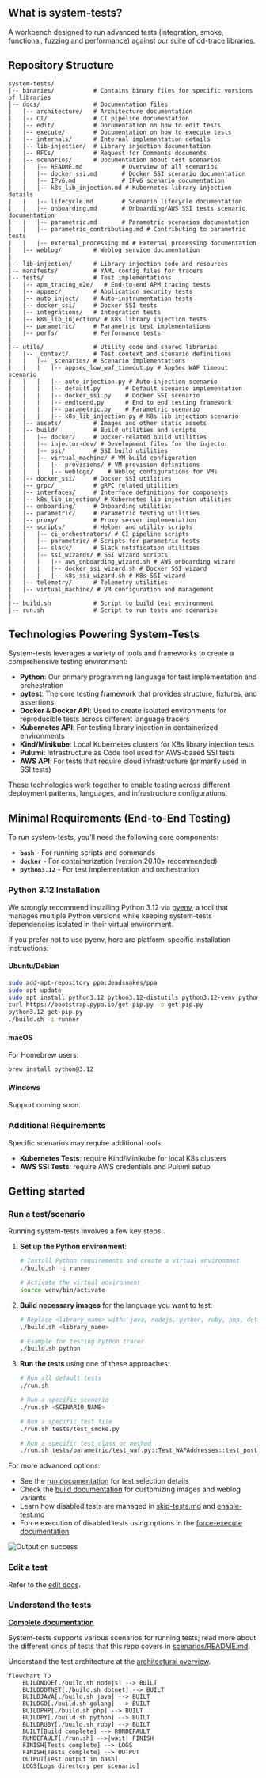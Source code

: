 ## What is system-tests?

A workbench designed to run advanced tests (integration, smoke, functional, fuzzing and performance) against our suite of dd-trace libraries.

## Repository Structure

```
system-tests/
|-- binaries/           # Contains binary files for specific versions of libraries
|-- docs/               # Documentation files
|   |-- architecture/   # Architecture documentation
|   |-- CI/             # CI pipeline documentation
|   |-- edit/           # Documentation on how to edit tests
|   |-- execute/        # Documentation on how to execute tests
|   |-- internals/      # Internal implementation details
|   |-- lib-injection/  # Library injection documentation
|   |-- RFCs/           # Request for Comments documents
|   |-- scenarios/      # Documentation about test scenarios
|   |   |-- README.md           # Overview of all scenarios
|   |   |-- docker_ssi.md       # Docker SSI scenario documentation
|   |   |-- IPv6.md             # IPv6 scenario documentation
|   |   |-- k8s_lib_injection.md # Kubernetes library injection details
|   |   |-- lifecycle.md        # Scenario lifecycle documentation
|   |   |-- onboarding.md       # Onboarding/AWS SSI tests scenario documentation
|   |   |-- parametric.md       # Parametric scenarios documentation
|   |   |-- parametric_contributing.md # Contributing to parametric tests
|   |   |-- external_processing.md # External processing documentation
|   |-- weblog/         # Weblog service documentation
|
|-- lib-injection/      # Library injection code and resources
|-- manifests/          # YAML config files for tracers
|-- tests/              # Test implementations
|   |-- apm_tracing_e2e/   # End-to-end APM tracing tests
|   |-- appsec/         # Application security tests
|   |-- auto_inject/    # Auto-instrumentation tests
|   |-- docker_ssi/     # Docker SSI tests
|   |-- integrations/   # Integration tests
|   |-- k8s_lib_injection/ # K8s library injection tests
|   |-- parametric/     # Parametric test implementations
|   |-- perfs/          # Performance tests
|
|-- utils/              # Utility code and shared libraries
|   |-- _context/       # Test context and scenario definitions
|   |   |-- _scenarios/ # Scenario implementations
|   |   |   |-- appsec_low_waf_timeout.py # AppSec WAF timeout scenario
|   |   |   |-- auto_injection.py # Auto-injection scenario
|   |   |   |-- default.py       # Default scenario implementation
|   |   |   |-- docker_ssi.py    # Docker SSI scenario
|   |   |   |-- endtoend.py      # End to end testing framework
|   |   |   |-- parametric.py    # Parametric scenario
|   |   |   |-- k8s_lib_injection.py # K8s lib injection scenario
|   |-- assets/         # Images and other static assets
|   |-- build/          # Build utilities and scripts
|   |   |-- docker/     # Docker-related build utilities
|   |   |-- injector-dev/ # Development files for the injector
|   |   |-- ssi/        # SSI build utilities
|   |   |-- virtual_machine/ # VM build configuration
|   |   |   |-- provisions/ # VM provision definitions
|   |   |   |-- weblogs/    # Weblog configurations for VMs
|   |-- docker_ssi/     # Docker SSI utilities
|   |-- grpc/           # gRPC related utilities
|   |-- interfaces/     # Interface definitions for components
|   |-- k8s_lib_injection/ # Kubernetes lib injection utilities
|   |-- onboarding/     # Onboarding utilities
|   |-- parametric/     # Parametric testing utilities
|   |-- proxy/          # Proxy server implementation
|   |-- scripts/        # Helper and utility scripts
|   |   |-- ci_orchestrators/ # CI pipeline scripts
|   |   |-- parametric/ # Scripts for parametric tests
|   |   |-- slack/      # Slack notification utilities
|   |   |-- ssi_wizards/ # SSI wizard scripts
|   |   |   |-- aws_onboarding_wizard.sh # AWS onboarding wizard
|   |   |   |-- docker_ssi_wizard.sh # Docker SSI wizard
|   |   |   |-- k8s_ssi_wizard.sh # K8s SSI wizard
|   |-- telemetry/      # Telemetry utilities
|   |-- virtual_machine/ # VM configuration and management
|
|-- build.sh            # Script to build test environment
|-- run.sh              # Script to run tests and scenarios
```

## Technologies Powering System-Tests

System-tests leverages a variety of tools and frameworks to create a comprehensive testing environment:

- **Python**: Our primary programming language for test implementation and orchestration
- **pytest**: The core testing framework that provides structure, fixtures, and assertions
- **Docker & Docker API**: Used to create isolated environments for reproducible tests across different language tracers
- **Kubernetes API**: For testing library injection in containerized environments
- **Kind/Minikube**: Local Kubernetes clusters for K8s library injection tests
- **Pulumi**: Infrastructure as Code tool used for AWS-based SSI tests
- **AWS API**: For tests that require cloud infrastructure (primarily used in SSI tests)

These technologies work together to enable testing across different deployment patterns, languages, and infrastructure configurations.

## Minimal Requirements (End-to-End Testing)

To run system-tests, you'll need the following core components:

- **`bash`** - For running scripts and commands
- **`docker`** - For containerization (version 20.10+ recommended)
- **`python3.12`** - For test implementation and orchestration

### Python 3.12 Installation

We strongly recommend installing Python 3.12 via [pyenv](https://github.com/pyenv/pyenv#getting-pyenv), a tool that manages multiple Python versions while keeping system-tests dependencies isolated in their virtual environment.

If you prefer not to use pyenv, here are platform-specific installation instructions:

#### Ubuntu/Debian

```bash
sudo add-apt-repository ppa:deadsnakes/ppa
sudo apt update
sudo apt install python3.12 python3.12-distutils python3.12-venv python3.12-dev
curl https://bootstrap.pypa.io/get-pip.py -o get-pip.py
python3.12 get-pip.py
./build.sh -i runner
```

#### macOS

For Homebrew users:

```bash
brew install python@3.12
```

#### Windows

Support coming soon.

### Additional Requirements

Specific scenarios may require additional tools:

- **Kubernetes Tests**: require Kind/Minikube for local K8s clusters
- **AWS SSI Tests**: require AWS credentials and Pulumi setup

## Getting started

### Run a test/scenario

Running system-tests involves a few key steps:

1. **Set up the Python environment**:
   ```bash
   # Install Python requirements and create a virtual environment
   ./build.sh -i runner
   
   # Activate the virtual environment
   source venv/bin/activate
   ```

2. **Build necessary images** for the language you want to test:
   ```bash
   # Replace <library_name> with: java, nodejs, python, ruby, php, dotnet, cpp, or golang
   ./build.sh <library_name>
   
   # Example for testing Python tracer
   ./build.sh python
   ```

3. **Run the tests** using one of these approaches:
   ```bash
   # Run all default tests
   ./run.sh
   
   # Run a specific scenario
   ./run.sh <SCENARIO_NAME>
   
   # Run a specific test file
   ./run.sh tests/test_smoke.py
   
   # Run a specific test class or method
   ./run.sh tests/parametric/test_waf.py::Test_WAFAddresses::test_post_json_value
   ```

For more advanced options:
- See the [run documentation](docs/execute/run.md) for test selection details
- Check the [build documentation](docs/execute/build.md) for customizing images and weblog variants
- Learn how disabled tests are managed in [skip-tests.md](docs/edit/skip-tests.md) and [enable-test.md](docs/edit/enable-test.md)
- Force execution of disabled tests using options in the [force-execute documentation](docs/execute/force-execute.md)

![Output on success](./utils/assets/output.png?raw=true)

### Edit a test

Refer to the [edit docs](docs/edit/README.md).

### Understand the tests

**[Complete documentation](https://github.com/DataDog/system-tests/blob/main/docs)**

System-tests supports various scenarios for running tests; read more about the different kinds of tests that this repo covers in [scenarios/README.md](docs/scenarios/README.md).

Understand the test architecture at the [architectural overview](https://github.com/DataDog/system-tests/blob/main/docs/architecture/overview.md).

```mermaid
flowchart TD
    BUILDNODE[./build.sh nodejs] --> BUILT
    BUILDDOTNET[./build.sh dotnet] --> BUILT
    BUILDJAVA[./build.sh java] --> BUILT
    BUILDGO[./build.sh golang] --> BUILT
    BUILDPHP[./build.sh php] --> BUILT
    BUILDPY[./build.sh python] --> BUILT
    BUILDRUBY[./build.sh ruby] --> BUILT
    BUILT[Build complete] --> RUNDEFAULT
    RUNDEFAULT[./run.sh] -->|wait| FINISH
    FINISH[Tests complete] --> LOGS
    FINISH[Tests complete] --> OUTPUT
    OUTPUT[Test output in bash]
    LOGS[Logs directory per scenario]
```
